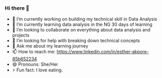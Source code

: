 ### Hi there 👋
- 🔭 I’m currently working on building my technical skill in Data Analysis
- 🌱 I’m currently learning data analysis in the NG 30 days of learning
- 👯 I’m looking to collaborate on everything about data analysis and projects
- 🤔 I’m looking for help with breaking down technical concepts
- 💬 Ask me about my learning journey
- 📫 How to reach me: https://www.linkedin.com/in/esther-akpore-85b652234
- 😄 Pronouns: She/Her
- ⚡ Fun fact: I love eating.
